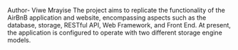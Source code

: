 Author- Viwe Mrayise
The project aims to replicate the functionality of the AirBnB application and website, encompassing aspects such as the database, storage, RESTful API, Web Framework, and Front End. At present, the application is configured to operate with two different storage engine models.
